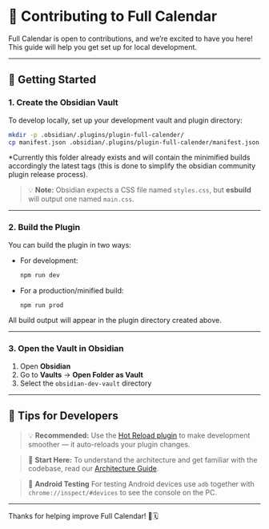 # 🎉 Contributing to Full Calendar

Full Calendar is open to contributions, and we’re excited to have you here! This guide will help you get set up for local development.

---

## 🚀 Getting Started

### 1. Create the Obsidian Vault

To develop locally, set up your development vault and plugin directory:

```bash
mkdir -p .obsidian/.plugins/plugin-full-calender/
cp manifest.json .obsidian/.plugins/plugin-full-calender/manifest.json
````

*Currently this folder already exists and will contain the minimified builds accordingly the latest tags (this is done to simplify the obsidian community plugin release process).

> 💡 **Note:** Obsidian expects a CSS file named `styles.css`, but **esbuild** will output one named `main.css`.

---

### 2. Build the Plugin

You can build the plugin in two ways:

* For development:

  ```bash
  npm run dev
  ```

* For a production/minified build:

  ```bash
  npm run prod
  ```

All build output will appear in the plugin directory created above.

---

### 3. Open the Vault in Obsidian

1. Open **Obsidian**
2. Go to **Vaults** → **Open Folder as Vault**
3. Select the `obsidian-dev-vault` directory

---

## 🧠 Tips for Developers

> 💡 **Recommended:** Use the [Hot Reload plugin](https://github.com/pjeby/hot-reload) to make development smoother — it auto-reloads your plugin changes.

> 📘 **Start Here:** To understand the architecture and get familiar with the codebase, read our [Architecture Guide](https://github.com/YouFoundJK/plugin-full-calendar/blob/chrono-insights/src/README.md).

> 📱 **Android Testing** For testing Android devices use `adb` together with `chrome://inspect/#devices` to see the console on the PC.

---

Thanks for helping improve Full Calendar! 🎨🗓️
